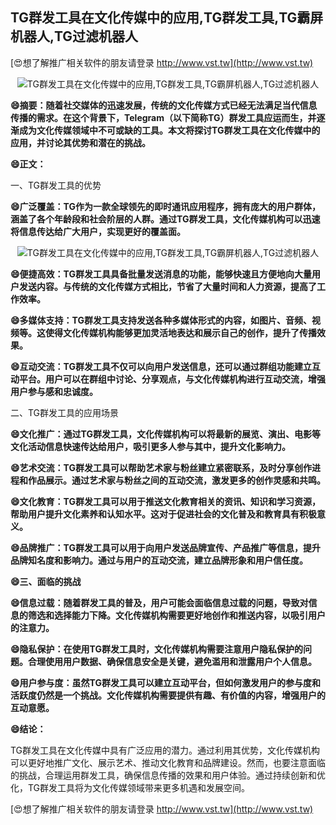 ## **TG群发工具在文化传媒中的应用,TG群发工具,TG霸屏机器人,TG过滤机器人**

[😍想了解推广相关软件的朋友请登录 http://www.vst.tw](http://www.vst.tw)

 <center><img src="https://vst.tw/MP4/tuiguang/png/2.png" alt="TG群发工具在文化传媒中的应用,TG群发工具,TG霸屏机器人,TG过滤机器人"></center>

**😄摘要：随着社交媒体的迅速发展，传统的文化传媒方式已经无法满足当代信息传播的需求。在这个背景下，Telegram（以下简称TG）群发工具应运而生，并逐渐成为文化传媒领域中不可或缺的工具。本文将探讨TG群发工具在文化传媒中的应用，并讨论其优势和潜在的挑战。**

**😄正文：**

一、TG群发工具的优势

**😄广泛覆盖：TG作为一款全球领先的即时通讯应用程序，拥有庞大的用户群体，涵盖了各个年龄段和社会阶层的人群。通过TG群发工具，文化传媒机构可以迅速将信息传达给广大用户，实现更好的覆盖面。**

 <center><img src="https://vst.tw/MP4/tuiguang/png/6.png" alt="TG群发工具在文化传媒中的应用,TG群发工具,TG霸屏机器人,TG过滤机器人"></center>

**😄便捷高效：TG群发工具具备批量发送消息的功能，能够快速且方便地向大量用户发送内容。与传统的文化传媒方式相比，节省了大量时间和人力资源，提高了工作效率。**

**😄多媒体支持：TG群发工具支持发送各种多媒体形式的内容，如图片、音频、视频等。这使得文化传媒机构能够更加灵活地表达和展示自己的创作，提升了传播效果。**

**😄互动交流：TG群发工具不仅可以向用户发送信息，还可以通过群组功能建立互动平台。用户可以在群组中讨论、分享观点，与文化传媒机构进行互动交流，增强用户参与感和忠诚度。**

二、TG群发工具的应用场景

**😄文化推广：通过TG群发工具，文化传媒机构可以将最新的展览、演出、电影等文化活动信息快速传达给用户，吸引更多人参与其中，提升文化影响力。**

**😄艺术交流：TG群发工具可以帮助艺术家与粉丝建立紧密联系，及时分享创作进程和作品展示。通过艺术家与粉丝之间的互动交流，激发更多的创作灵感和共鸣。**

**😄文化教育：TG群发工具可以用于推送文化教育相关的资讯、知识和学习资源，帮助用户提升文化素养和认知水平。这对于促进社会的文化普及和教育具有积极意义。**

**😄品牌推广：TG群发工具可以用于向用户发送品牌宣传、产品推广等信息，提升品牌知名度和影响力。通过与用户的互动交流，建立品牌形象和用户信任度。**

**😄三、面临的挑战**

**😄信息过载：随着群发工具的普及，用户可能会面临信息过载的问题，导致对信息的筛选和选择能力下降。文化传媒机构需要更好地创作和推送内容，以吸引用户的注意力。**

**😄隐私保护：在使用TG群发工具时，文化传媒机构需要注意用户隐私保护的问题。合理使用用户数据、确保信息安全是关键，避免滥用和泄露用户个人信息。**

**😄用户参与度：虽然TG群发工具可以建立互动平台，但如何激发用户的参与度和活跃度仍然是一个挑战。文化传媒机构需要提供有趣、有价值的内容，增强用户的互动意愿。**

**😄结论：**

TG群发工具在文化传媒中具有广泛应用的潜力。通过利用其优势，文化传媒机构可以更好地推广文化、展示艺术、推动文化教育和品牌建设。然而，也要注意面临的挑战，合理运用群发工具，确保信息传播的效果和用户体验。通过持续创新和优化，TG群发工具将为文化传媒领域带来更多机遇和发展空间。

[😍想了解推广相关软件的朋友请登录 http://www.vst.tw](http://www.vst.tw)



